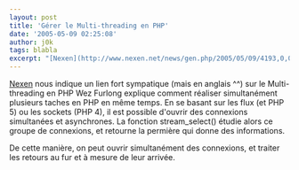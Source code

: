 ```yaml
---
layout: post
title: 'Gérer le Multi-threading en PHP'
date: '2005-05-09 02:25:08'
author: j0k
tags: blabla
excerpt: "[Nexen](http://www.nexen.net/news/gen.php/2005/05/09/4193,0,0,0,0.php) nous indique un lien fort sympatique (mais en anglais ^^) sur le Multi-threading en PHP     \nWez Furlong explique comment réaliser simultanément plusieurs taches en PHP en même temps. En se basant sur les flux (et PHP 5) ou les sockets (PHP 4), il est possible d'ouvrir des connexions      …"
---
```


[Nexen](http://www.nexen.net/news/gen.php/2005/05/09/4193,0,0,0,0.php) nous indique un lien fort sympatique (mais en anglais ^^) sur le Multi-threading en PHP
Wez Furlong explique comment réaliser simultanément plusieurs taches en PHP en même temps. En se basant sur les flux (et PHP 5) ou les sockets (PHP 4), il est possible d'ouvrir des connexions simultanées et asynchrones. La fonction stream_select() étudie alors ce groupe de connexions, et retourne la permière qui donne des informations.

De cette manière, on peut ouvrir simultanément des connexions, et traiter les retours au fur et à mesure de leur arrivée.
